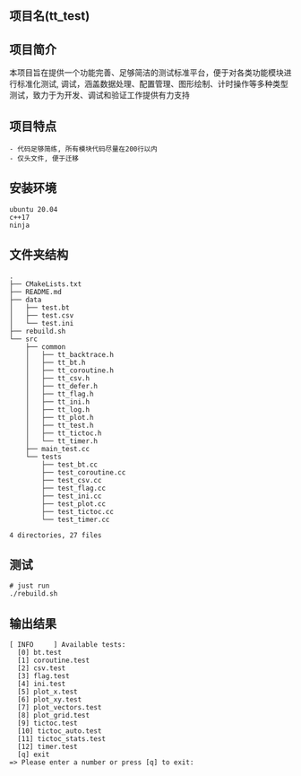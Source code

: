 ## 项目名(tt_test)

## 项目简介
本项目旨在提供一个功能完善、足够简洁的测试标准平台，便于对各类功能模块进行标准化测试, 调试，涵盖数据处理、配置管理、图形绘制、计时操作等多种类型测试，致力于为开发、调试和验证工作提供有力支持

## 项目特点
    - 代码足够简练, 所有模块代码尽量在200行以内
    - 仅头文件, 便于迁移

## 安装环境
```
ubuntu 20.04
c++17
ninja
```
## 文件夹结构
```
.
├── CMakeLists.txt
├── README.md
├── data
│   ├── test.bt
│   ├── test.csv
│   └── test.ini
├── rebuild.sh
└── src
    ├── common
    │   ├── tt_backtrace.h
    │   ├── tt_bt.h
    │   ├── tt_coroutine.h
    │   ├── tt_csv.h
    │   ├── tt_defer.h
    │   ├── tt_flag.h
    │   ├── tt_ini.h
    │   ├── tt_log.h
    │   ├── tt_plot.h
    │   ├── tt_test.h
    │   ├── tt_tictoc.h
    │   └── tt_timer.h
    ├── main_test.cc
    └── tests
        ├── test_bt.cc
        ├── test_coroutine.cc
        ├── test_csv.cc
        ├── test_flag.cc
        ├── test_ini.cc
        ├── test_plot.cc
        ├── test_tictoc.cc
        └── test_timer.cc

4 directories, 27 files
```
## 测试
```
# just run
./rebuild.sh
```
## 输出结果
```
[ INFO     ] Available tests:
  [0] bt.test
  [1] coroutine.test
  [2] csv.test
  [3] flag.test
  [4] ini.test
  [5] plot_x.test
  [6] plot_xy.test
  [7] plot_vectors.test
  [8] plot_grid.test
  [9] tictoc.test
  [10] tictoc_auto.test
  [11] tictoc_stats.test
  [12] timer.test
  [q] exit
=> Please enter a number or press [q] to exit: 
```